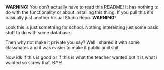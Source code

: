****WARNING!****
You don't actually have to read this README!
It has nothing to do with the functionality or about installing this thing.
If you pull this it's basically just another Visual Studio Repo.
****WARNING!****

Look this is just something for school.
Nothing interesting just some basic stuff to do with some database.

Then why not make it private you say?
Well I shared it with some classmates and it was easier to make it public and shit.

Now idk if this is good or if this is what the teacher wanted but it is what i wanted so screw that.
BYE!
